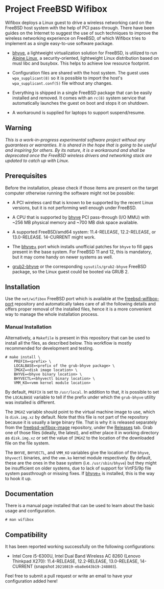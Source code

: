 # Project FreeBSD Wifibox

Wifibox deploys a Linux guest to drive a wireless networking card on
the FreeBSD host system with the help of PCI pass-through.  There have
been guides on the Internet to suggest the use of such techniques to
improve the wireless networking experience on FreeBSD, of which
Wifibox tries to implement as a single easy-to-use software package.

- [bhyve], a lightweight virtualization solution for FreeBSD, is
  utilized to run [Alpine Linux], a security-oriented, lightweight
  Linux distribution based on musl libc and busybox.  This helps to
  achieve low resource footprint.

- Configuration files are shared with the host system.  The guest
  uses `wpa_supplicant(8)` so it is possible to import the host's
  `wpa_supplicant.conf(5)` file without any changes.

- Everything is shipped in a single FreeBSD package that can be easily
  installed and removed.  It comes with an `rc(8)` system service that
  automatically launches the guest on boot and stops it on shutdown.

- A workaround is supplied for laptops to support suspend/resume.

## Warning

*This is a work-in-progress experimental software project without any
guarantees or warranties.  It is shared in the hope that is going to
be useful and inspiring for others.  By its nature, it is a workaround
and shall be deprecated once the FreeBSD wireless drivers and
networking stack are updated to catch up with Linux.*

## Prerequisites

Before the installation, please check if those items are present on
the target computer otherwise running the software might not be
possible:

- A PCI wireless card that is known to be supported by the recent
  Linux versions, but it is not performing well enough under FreeBSD.

- A CPU that is supported by [bhyve] PCI pass-through (I/O MMU) with
  ~256 MB physical memory and ~700 MB disk space available.

- A supported FreeBSD/amd64 system: 11.4-RELEASE, 12.2-RELEASE, or
  13.0-RELEASE.  14-CURRENT might work.

- The [bhyve+] port which installs unofficial patches for `bhyve` to
  fill gaps present in the base system.  For FreeBSD 11 and 12, this
  is mandatory, but it may come handy on newer systems as well.

- [grub2-bhyve](https://github.com/grehan-freebsd/grub2-bhyve) or the
  corresponding `sysutils/grub2-bhyve` FreeBSD package, so the Linux
  guest could be booted via GRUB 2.

## Installation

Use the `net/wifibox` FreeBSD port which is available at the
[freebsd-wifibox-port](https://github.com/pgj/freebsd-wifibox-port)
repository and automatically takes care of all the following details
and offers proper removal of the installed files, hence it is a more
convenient way to manage the whole installation process.

### Manual Installation

Alternatively, a `Makefile` is present in this repository that can be
used to install all the files, as described below.  This workflow is
mostly recommended for development and testing.

```console
# make install \
    PREFIX=<prefix> \
    LOCALBASE=<prefix of the grub-bhyve package> \
    IMGXZ=<disk image location> \
    BHYVE=<bhyve binary location> \
    BHYVECTL=<bhyvectl binary location> \
    VMM_KO=<vmm kernel module location>
```

By default, `PREFIX` is set to `/usr/local`.  In addition to that, it
is possible to set the `LOCALBASE` variable to tell if the prefix
under which the `grub-bhyve` utility was installed is different.

The `IMGXZ` variable should point to the virtual machine image to use,
which is `disk.img.xz` by default.  Note that this file is not part of
the repository because it is usually a large binary file.  That is why
it is released separately from the
[freebsd-wifibox-image](https://github.com/pgj/freebsd-wifibox-image)
repository, under the
[Releases](https://github.com/pgj/freebsd-wifibox-image/releases) tab.
Grab one of those files (ideally, the latest), and either place it in
working directory as `disk.img.xz` or set the value of `IMGXZ` to the
location of the downloaded file on the file system.

The `BHYVE`, `BHYVECTL`, and `VMM_KO` variables give the location of
the `bhyve`, `bhyvectl` binaries, and the `vmm.ko` kernel module
respectively.  By default, these are the ones in the base system
(i.e. `/usr/sbin/bhyve`) but they might be insufficient on older
systems, due to lack of support for VirtFS/9p file system passthrough
or missing fixes.  If [bhyve+] is installed, this is the way to hook
it up.

## Documentation

There is a manual page installed that can be used to learn about the
basic usage and configuration.

```console
# man wifibox
```

## Compatibility

It has been reported working successfully on the following
configurations:

- Intel Core i5-6300U, Intel Dual Band Wireless AC 8260 (Lenovo
  Thinkpad X270): 11.4-RELEASE, 12.2-RELEASE, 13.0-RELEASE, 14-CURRENT
  (snapshot `20210819-eba8e643b19-248803`).

Feel free to submit a pull request or write an email to have your
configuration added here!

[bhyve]: https://wiki.freebsd.org/bhyve
[bhyve+]: https://github.com/pgj/freebsd-bhyve-plus-port/
[Alpine Linux]: https://alpinelinux.org/
